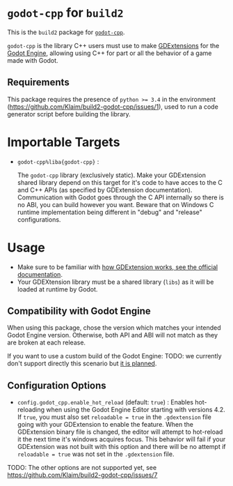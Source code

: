# `godot-cpp` for `build2`

This is the `build2` package for [`godot-cpp`](https://github.com/godotengine/godot-cpp).

`godot-cpp` is the library C++ users must use to make [GDExtensions](https://docs.godotengine.org/en/stable/tutorials/scripting/gdextension/index.html) for the [Godot Engine](https://godotengine.org/), allowing using C++ for part or all the behavior of a game made with Godot.

## Requirements

This package requires the presence of `python >= 3.4` in the environment (https://github.com/Klaim/build2-godot-cpp/issues/1), used to run a code generator script before building the library.

# Importable Targets

- `godot-cpp%liba{godot-cpp}` :

    The `godot-cpp` library (exclusively static). Make your GDExtension shared library depend on this target for it's code to have acces to the C and C++ APIs (as specified by GDExtension documentation). Communication with Godot goes through the C API internally so there is no ABI, you can build however you want. Beware that on Windows C runtime implementation being different in "debug" and "release" configurations.

# Usage

- Make sure to be familiar with [how GDExtension works, see the official documentation](https://godotengine.org/).
- Your GDEXtension library must be a shared library (`libs`) as it will be loaded at runtime by Godot.

## Compatibility with Godot Engine

When using this package, chose the version which matches your intended Godot Engine version. Otherwise, both API and ABI will not match as they are broken at each release.

If you want to use a custom build of the Godot Engine: TODO: we currently don't support directly this scenario but [it is planned](https://github.com/Klaim/build2-godot-cpp/issues/6).

## Configuration Options

- `config.godot_cpp.enable_hot_reload` (default: `true`) : Enables hot-reloading when using the Godot Engine Editor starting with versions 4.2. If `true`, you must also set `reloadable = true` in the `.gdextension` file going with your GDExtension to enable the feature. When the GDExtension binary file is changed, the editor will attempt to hot-reload it the next time it's windows acquires focus. This behavior will fail if your GDExtension was not built with this option and there will be no attempt if `reloadable = true` was not set in the `.gdextension` file.

TODO: The other options are not supported yet, see https://github.com/Klaim/build2-godot-cpp/issues/7


